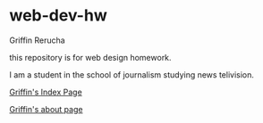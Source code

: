 # web-dev-hw

Griffin Rerucha

this repository is for web design homework.

I am a student in the school of journalism studying news telivision.

[Griffin's Index Page](./assignment4/index.html)

[Griffin's about page](./assignment4/about.html)
